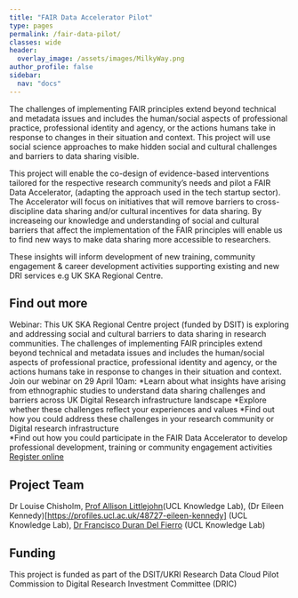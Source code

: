```yaml
---
title: "FAIR Data Accelerator Pilot"
type: pages
permalink: /fair-data-pilot/
classes: wide
header:
  overlay_image: /assets/images/MilkyWay.png
author_profile: false
sidebar: 
  nav: "docs"
---
```

The challenges of implementing FAIR principles extend beyond technical and metadata issues and includes the human/social aspects of professional practice, professional identity and agency, or the actions humans take in response to changes in their situation and context.  This project will use social science approaches to make hidden social and cultural challenges and barriers to data sharing visible.

This project will enable the co-design of evidence-based interventions tailored for the respective research community’s needs and pilot a FAIR Data Accelerator, (adapting the approach used in the tech startup sector). The Accelerator will focus on initiatives that will remove barriers to cross-discipline data sharing and/or cultural incentives for data sharing. By increaseing our knowledge and understanding of social and cultural barriers that affect the implementation of the FAIR principles will enable us to find new ways to make data sharing more accessible to researchers. 

These insights will inform development of new training, community engagement & career development activities supporting existing and new DRI services e.g UK SKA Regional Centre. 
## Find out more
 Webinar: This UK SKA Regional Centre project (funded by DSIT) is exploring and addressing social and cultural barriers to data sharing in research communities.  The challenges of implementing FAIR principles extend beyond technical and metadata issues and includes the human/social aspects of professional practice, professional identity and agency, or the actions humans take in response to changes in their situation and context.  
Join our webinar on 29 April 10am: 
*Learn about what insights have arising from ethnographic studies to understand data sharing challenges and barriers across UK Digital Research infrastructure landscape 
*Explore whether these challenges reflect your experiences and values 
*Find out how you could address these challenges in your research community or Digital research infrastructure    
*Find out how you could participate in the FAIR Data Accelerator to develop professional development, training or community engagement activities  <br>
[Register online](https://ucl.zoom.us/meeting/register/tJctfuyopzsjEt3UKmWr_-TAFcIdd2ERAL__#/registration)

## Project Team
Dr Louise Chisholm, [Prof Allison Littlejohn]([https://profiles.ucl.ac.uk/76327-allison-littlejohn])(UCL Knowledge Lab), (Dr Eileen Kennedy)[https://profiles.ucl.ac.uk/48727-eileen-kennedy] (UCL Knowledge Lab), [Dr Francisco Duran Del Fierro](https://profiles.ucl.ac.uk/69380-francisco-duran-del-fierro) (UCL Knowledge Lab) 
  
## Funding
This project is funded as part of the DSIT/UKRI Research Data Cloud Pilot Commission to Digital Research Investment Committee (DRIC)
   
 
